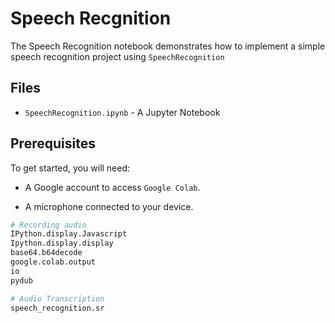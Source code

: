 # Speech Recgnition

The Speech Recognition notebook demonstrates how to implement a simple speech recognition project using `SpeechRecognition`

## Files

- `SpeechRecognition.ipynb` - A Jupyter Notebook

## Prerequisites
To get started, you will need:

- A Google account to access `Google Colab`.

- A microphone connected to your device.

```python
# Recording audio
IPython.display.Javascript
Ipython.display.display
base64.b64decode
google.colab.output
io
pydub

# Audio Transcription
speech_recognition.sr
```